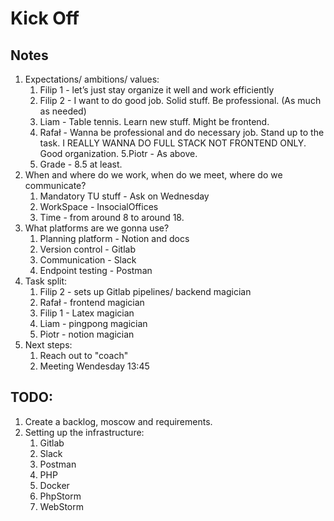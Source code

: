 # Kick Off

## Notes
1. Expectations/ ambitions/ values:
    1. Filip 1 - let’s just stay organize it well and work efficiently
    2. Filip 2 - I want to do good job. Solid stuff. Be professional.  (As much as needed)
    3. Liam - Table tennis. Learn new stuff. Might be frontend. 
    4. Rafał - Wanna be professional and do necessary job. Stand up to the task. I REALLY WANNA DO FULL STACK NOT FRONTEND ONLY. Good organization.
    5.Piotr - As above. 
    6. Grade - 8.5 at least.
2. When and where do we work, when do we meet, where do we communicate?
    1. Mandatory TU stuff - Ask on Wednesday
    2. WorkSpace - InsocialOffices
    3. Time - from around 8 to around 18.
3. What platforms are we gonna use?
    1. Planning platform - Notion and docs
    2. Version control - Gitlab
    3. Communication - Slack
    4. Endpoint testing - Postman 
4. Task split:
    1. Filip 2 - sets up Gitlab pipelines/ backend magician
    2. Rafał - frontend magician 
    3. Filip 1 - Latex magician 
    4. Liam - pingpong magician 
    5. Piotr - notion magician
5. Next steps:
    1. Reach out to "coach"
    2. Meeting Wendesday 13:45
    
## TODO: 
1. Create a backlog, moscow and requirements.
2. Setting up the infrastructure:
    1. Gitlab
    2. Slack
    3. Postman
    4. PHP
    5. Docker
    6. PhpStorm
    7. WebStorm
